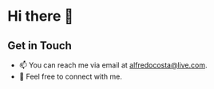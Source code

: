 # Hi there 👋

## Get in Touch
- 📫 You can reach me via email at [alfredocosta@live.com](mailto:alfredocosta@live.com).
- 💬 Feel free to connect with me.
